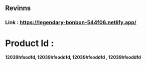 ##  Revinns 
### Link :  https://legendary-bonbon-544f06.netlify.app/
# Product  Id :
#### 12039hfsodfd, 12039hfsoddfd, 12039hfsoddfd , 12039hfsoddfd